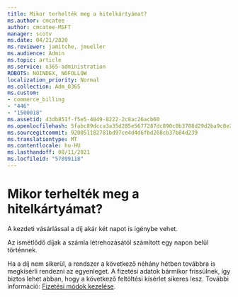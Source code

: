 ```yaml
---
title: Mikor terhelték meg a hitelkártyámat?
ms.author: cmcatee
author: cmcatee-MSFT
manager: scotv
ms.date: 04/21/2020
ms.reviewer: jamitche, jmueller
ms.audience: Admin
ms.topic: article
ms.service: o365-administration
ROBOTS: NOINDEX, NOFOLLOW
localization_priority: Normal
ms.collection: Adm_O365
ms.custom:
- commerce_billing
- "446"
- "1500018"
ms.assetid: 43db851f-f5e5-4849-8222-2c8ac26acb60
ms.openlocfilehash: 5fabc89dcca3a35d285e5677287dc890c0b3788d29d2ba9c8e2c106fd5672fc5
ms.sourcegitcommit: 920051182781bd97ce4d4d6fbd268cb37b84d239
ms.translationtype: MT
ms.contentlocale: hu-HU
ms.lasthandoff: 08/11/2021
ms.locfileid: "57899118"
---
```

# <a name="when-is-my-credit-card-charged"></a>Mikor terhelték meg a hitelkártyámat?

A kezdeti vásárlással a díj akár két napot is igénybe vehet.
  
Az ismétlődő díjak a számla létrehozásától számított egy napon belül történnek.
  
Ha a díj nem sikerül, a rendszer a következő néhány hétben továbbra is megkísérli rendezni az egyenleget. A fizetési adatok bármikor frissülnek, így biztos lehet abban, hogy a következő feltöltési kísérlet sikeres lesz. További információ: [Fizetési módok kezelése](https://docs.microsoft.com/microsoft-365/commerce/billing-and-payments/manage-payment-methods).